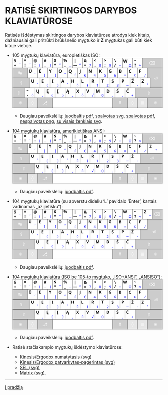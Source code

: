 
# RATISĖ SKIRTINGOS DARYBOS KLAVIATŪROSE

Ratisės išdėstymas skirtingos darybos klaviatūrose atrodys kiek kitaip, dažniausiai gali pritrūkti brūkšnelio mygtuko ir __Z__ mygtukas gali būti kiek kitoje vietoje.

  - 105 mygtukų klaviatūra, europietiškas ISO:
![105 mygtukų klaviatūra, europietiškas ISO](images/kb-lt-ratise.svg)
    - Daugiau paveikslėlių: [juodbaltis pdf](images/kb-lt-ratise.pdf), [spalvotas svg](images/ratise-spausdinimo-tvarka.svg), [spalvotas pdf](images/ratise-spausdinimo-tvarka.pdf), [nespalvotas png](images/lek_ratise_layout.png), [su visais ženklais svg](images/kb-lt-ratise-visi-zenklai.svg).

  - 104 mygtukų klaviatūra, amerikietiškas ANSI:
![104 mygtukų klaviatūra, amerikietiškas ANSI](images/kb-lt-ratise-104-ansi.svg)
    - Daugiau paveikslėlių: [juodbaltis pdf](images/kb-lt-ratise-104-ansi.pdf).

  - 104 mygtukų klaviatūra (su apverstu dideliu ‘L’ pavidalo ‘Enter’, kartais vadinamas „azijietišku“):
![104 mygtukų klaviatūra (su apverstu dideliu ‘L’ pavidalo ‘Enter’)](images/kb-lt-ratise-104-b.svg)
    - Daugiau paveikslėlių: [juodbaltis pdf](images/kb-lt-ratise-104-b.pdf).

  - 104 mygtukų klaviatūra (ISO be 105-to mygtuko, „ISO+ANSI“, „ANSISO“):
![104 mygtukų klaviatūra, ISO be 105-to mygtuko, ISO+ANSI, ANSISO](images/kb-lt-ratise-104-c.svg)
    - Daugiau paveikslėlių: [juodbaltis pdf](images/kb-lt-ratise-104-c.pdf).

  - Ratisė stačiakampio mygtukų išdėstymo klaviatūrose:
    - [Kinesis/Ergodox numatytasis (svg)](images/kb-lt-ratise-kinesis-ergodox.svg)
    - [Kinesis/Ergodox patvarkytas-pagerintas (svg)](images/kb-lt-ratise-kinesis-ergodox-patvarkytas.svg)
    - [SEL (svg)](images/kb-lt-ratise-sel.svg)
    - [Matrix (svg)](images/kb-lt-ratise-matrix.svg).

--------------------------------------------------------------------

[Į pradžią](../README.md)
